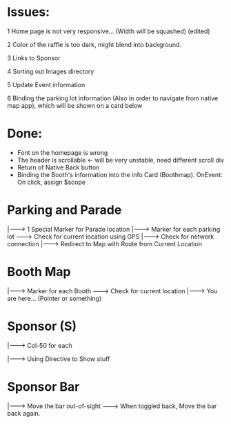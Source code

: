 # Issues:

1 Home page is not very responsive... (Width will be squashed) (edited)

2 Color of the raffle is too dark, might blend into background.

3 Links to Sponsor

4 Sorting out Images directory

5 Update Event information

6 Binding the parking lot information (Also in order to navigate from native map app), which will be shown on a card below


# Done:

* Font on the homepage is wrong
* The header is scrollable <- will be very unstable, need different scroll div
* Return of Native Back button
* Binding the Booth's information into the info Card (Boothmap). OnEvent: On click, assign $scope



# Parking and Parade
  |---> 1 Special Marker for Parade location
  |---> Marker for each parking lot
    \---> Check for current location using GPS
      |---> Check for network connection
      |---> Redirect to Map with Route from Current Location

# Booth Map
  |---> Marker for each Booth
    \---> Check for current location
      |---> You are here... (Pointer or something)

# Sponsor (S)
  |---> Col-50 for each

  |---> Using Directive to Show stuff

# Sponsor Bar
  |---> Move the bar out-of-sight
    \---> When toggled back, Move the bar back again.
